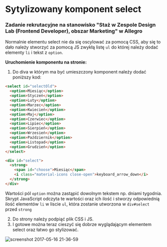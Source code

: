 # Sytylizowany komponent select 
### Zadanie rekrutacyjne na stanowisko "Staż w Zespole Design Lab (Frontend Developer), obszar Marketing" w Allegro

Normalnie elementu select nie da się oscylować za pomocą CSS, aby się to dało należy stworzyć za pomocą JS zwykłą listę `ul`
do której należy dodać elementy `li` i tekst z `option`.

**Uruchomienie komponentu na stronie:**
1. Do diva w którym ma być umieszczony komponent należy dodać poniższy kod:

```html
<select id="selectOld">
  <option>Miesiąc</option> 
  <option>Styczeń</option> 
  <option>Luty</option> 
  <option>Marzec</option> 
  <option>Kwiecień</option> 
  <option>Maj</option> 
  <option>Czerwiec</option> 
  <option>Lipiec</option> 
  <option>Sierpień</option> 
  <option>Wrzesień</option> 
  <option>Październik</option> 
  <option>Listopad</option> 
  <option>Grudzień</option> 
</select>

<div id="select">
  <strong>
    <span id="choose">Miesiąc</span>
    <i class="material-icons close-open">keyboard_arrow_down</i>
  </strong>
</div>
```
Wartości pól `option` można zastąpić dowolnym tekstem np. dniami tygodnia. Skrypt JavaScript odczyta te wartości 
oraz ich ilość i stworzy odpowiednią ilość elementów `li` w liscie `ul`, która zostanie utworzona w `div#select` przed `strong`

2. Do strony należy podpiąć plik CSS i JS.
3. I gotowe można teraz cieszyć się dobrze wyglądającym elementem select oraz łatwo go stylizować.

![screenshot 2017-05-16 21-36-59](https://cloud.githubusercontent.com/assets/20646753/26124734/d68d4798-3a7f-11e7-87f1-215038aa0afe.jpg)
